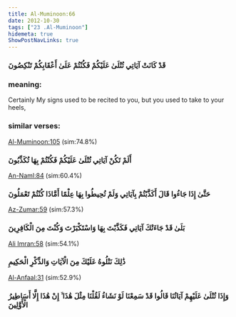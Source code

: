 ```yaml
---
title: Al-Muminoon:66
date: 2012-10-30
tags: ["23 .Al-Muminoon"]
hidemeta: true 
ShowPostNavLinks: true 
---
```

### قَدْ كَانَتْ آيَاتِي تُتْلَىٰ عَلَيْكُمْ فَكُنْتُمْ عَلَىٰ أَعْقَابِكُمْ تَنْكِصُونَ
### meaning: 
Certainly My signs used to be recited to you, but you used to take to your heels,
### similar verses: 

[Al-Muminoon:105](/23/105) (sim:74.8%)

### أَلَمْ تَكُنْ آيَاتِي تُتْلَىٰ عَلَيْكُمْ فَكُنْتُمْ بِهَا تُكَذِّبُونَ

[An-Naml:84](/27/84) (sim:60.4%)

### حَتَّىٰ إِذَا جَاءُوا قَالَ أَكَذَّبْتُمْ بِآيَاتِي وَلَمْ تُحِيطُوا بِهَا عِلْمًا أَمَّاذَا كُنْتُمْ تَعْمَلُونَ

[Az-Zumar:59](/39/59) (sim:57.3%)

### بَلَىٰ قَدْ جَاءَتْكَ آيَاتِي فَكَذَّبْتَ بِهَا وَاسْتَكْبَرْتَ وَكُنْتَ مِنَ الْكَافِرِينَ

[Ali Imran:58](/3/58) (sim:54.1%)

### ذَٰلِكَ نَتْلُوهُ عَلَيْكَ مِنَ الْآيَاتِ وَالذِّكْرِ الْحَكِيمِ

[Al-Anfaal:31](/8/31) (sim:52.9%)

### وَإِذَا تُتْلَىٰ عَلَيْهِمْ آيَاتُنَا قَالُوا قَدْ سَمِعْنَا لَوْ نَشَاءُ لَقُلْنَا مِثْلَ هَٰذَا ۙ إِنْ هَٰذَا إِلَّا أَسَاطِيرُ الْأَوَّلِينَ
